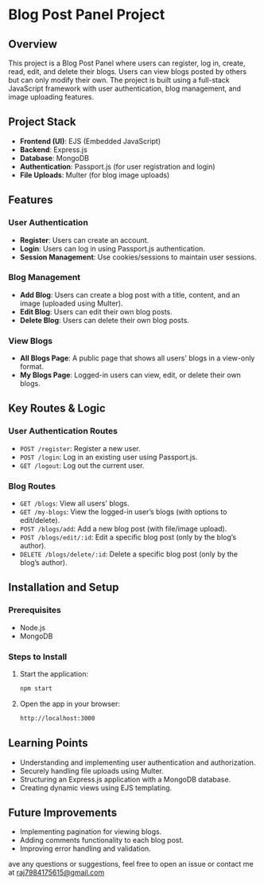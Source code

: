 # Blog Post Panel Project

## Overview

This project is a Blog Post Panel where users can register, log in, create, read, edit, and delete their blogs. Users can view blogs posted by others but can only modify their own. The project is built using a full-stack JavaScript framework with user authentication, blog management, and image uploading features.

## Project Stack

- **Frontend (UI)**: EJS (Embedded JavaScript)
- **Backend**: Express.js
- **Database**: MongoDB
- **Authentication**: Passport.js (for user registration and login)
- **File Uploads**: Multer (for blog image uploads)

## Features

### User Authentication

- **Register**: Users can create an account.
- **Login**: Users can log in using Passport.js authentication.
- **Session Management**: Use cookies/sessions to maintain user sessions.

### Blog Management

- **Add Blog**: Users can create a blog post with a title, content, and an image (uploaded using Multer).
- **Edit Blog**: Users can edit their own blog posts.
- **Delete Blog**: Users can delete their own blog posts.

### View Blogs

- **All Blogs Page**: A public page that shows all users' blogs in a view-only format.
- **My Blogs Page**: Logged-in users can view, edit, or delete their own blogs.

## Key Routes & Logic

### User Authentication Routes

- `POST /register`: Register a new user.
- `POST /login`: Log in an existing user using Passport.js.
- `GET /logout`: Log out the current user.

### Blog Routes

- `GET /blogs`: View all users' blogs.
- `GET /my-blogs`: View the logged-in user’s blogs (with options to edit/delete).
- `POST /blogs/add`: Add a new blog post (with file/image upload).
- `POST /blogs/edit/:id`: Edit a specific blog post (only by the blog’s author).
- `DELETE /blogs/delete/:id`: Delete a specific blog post (only by the blog’s author).

## Installation and Setup

### Prerequisites

- Node.js
- MongoDB

### Steps to Install


1. Start the application:

   ```bash
   npm start
   ```

2. Open the app in your browser:
   ```bash
   http://localhost:3000
   ```

## Learning Points

- Understanding and implementing user authentication and authorization.
- Securely handling file uploads using Multer.
- Structuring an Express.js application with a MongoDB database.
- Creating dynamic views using EJS templating.

## Future Improvements

- Implementing pagination for viewing blogs.
- Adding comments functionality to each blog post.
- Improving error handling and validation.

ave any questions or suggestions, feel free to open an issue or contact me at raj7984175615@gmail.com
